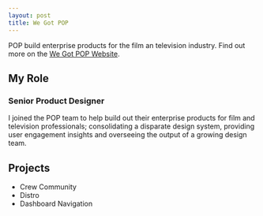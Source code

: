 ```yaml
---
layout: post
title: We Got POP
---
```


POP build enterprise products for the film an television industry.  Find out more on the [We Got POP Website](http://www.wegotpop.com).

## My Role 
### Senior Product Designer
I joined the POP team to help build out their enterprise products for film and television professionals; consolidating a disparate design system, providing user engagement insights and overseeing the output of a growing design team.

## Projects

* Crew Community
* Distro
* Dashboard Navigation